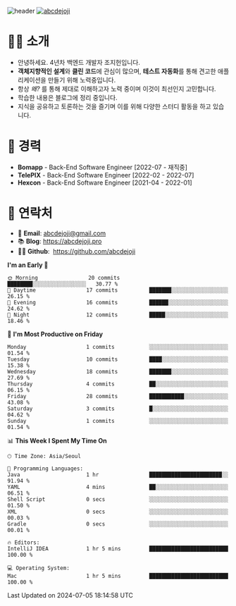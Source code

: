 ![header](https://capsule-render.vercel.app/api?type=transparent&fontColor=6b32af&height=200&text=Backend%20Developer&fontSize=60)
[![abcdejoji](https://github-readme-stats.vercel.app/api?username=abcdejoji&show_icons=true&theme=midnight-purple&locale=en)](https://github.com/abcdejoji)

# 🙇‍♂️ 소개

- 안녕하세요. 4년차 백엔드 개발자 조지헌입니다.
- **객체지향적인 설계**와 **클린 코드**에 관심이 많으며, **테스트 자동화**를 통해 견고한 애플리케이션을 만들기 위해 노력중입니다.
- 항상 _왜?_ 를 통해 제대로 이해하고자 노력 중이며 이것이 최선인지 고민합니다.
- 학습한 내용은 블로그에 정리 중입니다.
- 지식을 공유하고 토론하는 것을 즐기며 이를 위해 다양한 스터디 활동을 하고 있습니다.

# 💼 경력

- **Bomapp** - Back-End Software Engineer \[2022-07 - 재직중]
- **TelePIX** - Back-End Software Engineer \[2022-02 - 2022-07]
- **Hexcon** - Back-End Software Engineer \[2021-04 - 2022-01]

# 🤝 연락처

- 📧 **Email**: abcdejoji@gmail.com
- 📚 **Blog**: https://abcdejoji.pro
- 👨‍💻 **Github**:  https://github.com/abcdejoji

<!--START_SECTION:waka-->
**I'm an Early 🐤** 

```text
🌞 Morning                20 commits          ████████░░░░░░░░░░░░░░░░░   30.77 % 
🌆 Daytime                17 commits          ███████░░░░░░░░░░░░░░░░░░   26.15 % 
🌃 Evening                16 commits          ██████░░░░░░░░░░░░░░░░░░░   24.62 % 
🌙 Night                  12 commits          █████░░░░░░░░░░░░░░░░░░░░   18.46 % 
```
📅 **I'm Most Productive on Friday** 

```text
Monday                   1 commits           ░░░░░░░░░░░░░░░░░░░░░░░░░   01.54 % 
Tuesday                  10 commits          ████░░░░░░░░░░░░░░░░░░░░░   15.38 % 
Wednesday                18 commits          ███████░░░░░░░░░░░░░░░░░░   27.69 % 
Thursday                 4 commits           ██░░░░░░░░░░░░░░░░░░░░░░░   06.15 % 
Friday                   28 commits          ███████████░░░░░░░░░░░░░░   43.08 % 
Saturday                 3 commits           █░░░░░░░░░░░░░░░░░░░░░░░░   04.62 % 
Sunday                   1 commits           ░░░░░░░░░░░░░░░░░░░░░░░░░   01.54 % 
```


📊 **This Week I Spent My Time On** 

```text
🕑︎ Time Zone: Asia/Seoul

💬 Programming Languages: 
Java                     1 hr                ███████████████████████░░   91.94 % 
YAML                     4 mins              ██░░░░░░░░░░░░░░░░░░░░░░░   06.51 % 
Shell Script             0 secs              ░░░░░░░░░░░░░░░░░░░░░░░░░   01.50 % 
XML                      0 secs              ░░░░░░░░░░░░░░░░░░░░░░░░░   00.03 % 
Gradle                   0 secs              ░░░░░░░░░░░░░░░░░░░░░░░░░   00.01 % 

🔥 Editors: 
IntelliJ IDEA            1 hr 5 mins         █████████████████████████   100.00 % 

💻 Operating System: 
Mac                      1 hr 5 mins         █████████████████████████   100.00 % 
```


 Last Updated on 2024-07-05 18:14:58 UTC
<!--END_SECTION:waka-->
